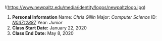 !(https://www.newpaltz.edu/media/identity/logos/newpaltzlogo.jpg)
 1. **Personal Information**
	 Name: *Chris Gillin*
	 Major: *Computer Science*
	 ID: *[N03712887](https://github.com/elgill)*
	 Year: *Junior*
 2. **Class Start Date:** January 22, 2020
 3. **Class End Date:** May 8, 2020

